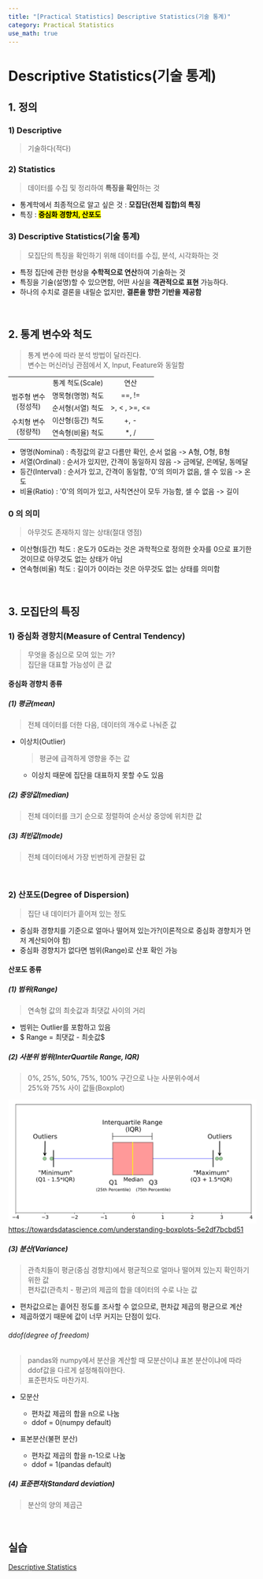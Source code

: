 ```yaml
---
title: "[Practical Statistics] Descriptive Statistics(기술 통계)"
category: Practical Statistics
use_math: true
---
```


# Descriptive Statistics(기술 통계)

## 1. 정의

### 1) Descriptive
> 기술하다(적다)

### 2) Statistics
> 데이터를 수집 및 정리하여 **특징을 확인**하는 것

- 통계학에서 최종적으로 알고 싶은 것 : **모집단(전체 집합)의 특징**
- 특징 : **<mark style='background-color: yellow'>중심화 경향치, 산포도</mark>**

### 3) Descriptive Statistics(기술 통계)
> 모집단의 특징을 확인하기 위해 데이터를 수집, 분석, 시각화하는 것

- 특정 집단에 관한 현상을 **수학적으로 연산**하여 기술하는 것
- 특징을 기술(설명)할 수 있으면함, 어떤 사실을 **객관적으로 표현** 가능하다.
- 하나의 수치로 결론을 내릴순 없지만, **결론을 향한 기반을 제공함**

<br>

## 2. 통계 변수와 척도
> 통계 변수에 따라 분석 방법이 달라진다. <br>
> 변수는 머신러닝 관점에서 X, Input, Feature와 동일함

<table>
    <tr>
        <td></td>
        <td align="center">통계 척도(Scale)</td>
        <td align="center">연산</td>
    </tr>
    <tr>
        <td align="center" rowspan="2">범주형 변수<br>(정성적)</td>
        <td>명목형(명명) 척도</td>
        <td align="center">==, !=</td>
    </tr>
    <tr>
        <td>순서형(서열) 척도</td>
        <td align="center"> &gt;, &lt; , &gt;&#61;, &lt;&#61;</td>
    </tr>
    <tr>
        <td align="center" rowspan="2">수치형 변수<br>(정량적)</td>
        <td>이산형(등간) 척도</td>
        <td align="center">+, -</td>
    </tr>
    <tr>
        <td>연속형(비율) 척도</td>
        <td align="center">*, /</td>
    </tr>
</table>

- 명명(Nominal) : 측정값의 같고 다름만 확인, 순서 없음 -> A형, O형, B형
- 서열(Ordinal) : 순서가 있지만, 간격이 동일하지 않음 -> 금메달, 은메달, 동메달
- 등간(Interval) : 순서가 있고, 간격이 동일함, '0'의 의미가 없음, 셀 수 있음 -> 온도
- 비율(Ratio) : '0'의 의미가 있고, 사칙연산이 모두 가능함, 셀 수 없음 -> 길이

### 0 의 의미
> 아무것도 존재하지 않는 상태(절대 영점)

- 이산형(등간) 척도 : 온도가 0도라는 것은 과학적으로 정의한 숫자를 0으로 표기한 것이므로 아무것도 없는 상태가 아님
- 연속형(비율) 척도 : 길이가 0이라는 것은 아무것도 없는 상태를 의미함

<br>
  
## 3. 모집단의 특징

### 1) 중심화 경향치(Measure of Central Tendency)
> 무엇을 중심으로 모여 있는 가? <br>
> 집단을 대표할 가능성이 큰 값

#### 중심화 경향치 종류

##### (1) 평균(mean)
> 전체 데이터를 더한 다음, 데이터의 개수로 나눠준 값

- 이상치(Outlier)
    > 평균에 급격하게 영향을 주는 값

    - 이상치 때문에 집단을 대표하지 못할 수도 있음


##### (2) 중앙값(median)
> 전체 데이터를 크기 순으로 정렬하여 순서상 중앙에 위치한 값

##### (3) 최빈값(mode)
> 전체 데이터에서 가장 빈번하게 관찰된 값

<br>

### 2) 산포도(Degree of Dispersion)
> 집단 내 데이터가 흩어져 있는 정도

- 중심화 경향치를 기준으로 얼마나 떨어져 있는가?(이론적으로 중심화 경향치가 먼저 계산되어야 함)
- 중심화 경향치가 없다면 범위(Range)로 산포 확인 가능

#### 산포도 종류

##### (1) 범위(Range)
> 연속형 값의 최솟값과 최댓값 사이의 거리

- 범위는 Outlier를 포함하고 있음
- $ Range = 최댓값 - 최솟값$

##### (2) 사분위 범위(InterQuartile Range, IQR)
> 0%, 25%, 50%, 75%, 100% 구간으로 나눈 사분위수에서<br> 25%와 75% 사이 값들(Boxplot)

![](/assets/images/posts/statistics/boxplot.png)
https://towardsdatascience.com/understanding-boxplots-5e2df7bcbd51

##### (3) 분산(Variance)
> 관측치들이 평균(중심 경향치)에서 평균적으로 얼마나 떨어져 있는지 확인하기 위한 값<br>
> 편차값(관측치 - 평균)의 제곱의 합을 데이터의 수로 나눈 값

- 편차값으로는 흩어진 정도를 조사할 수 없으므로, 편차값 제곱의 평균으로 계산
- 제곱하였기 때문에 값이 너무 커지는 단점이 있다.

###### ddof(degree of freedom)
> pandas와 numpy에서 분산을 계산할 때 모분산이냐 표본 분산이냐에 따라 ddof값을 다르게 설정해줘야한다.<br>
> 표준편차도 마찬가지.

- 모분산
  - 편차값 제곱의 합을 n으로 나눔
  - ddof = 0(numpy default)

- 표본분산(불편 분산)
  - 편차값 제곱의 합을 n-1으로 나눔
  - ddof = 1(pandas default)

##### (4) 표준편차(Standard deviation)
> 분산의 양의 제곱근

<br>

## 실습
<a href="https://colab.research.google.com/drive/1LjQmR_ojtdJTXgjjWFgFDQiAlwuP2Y3w?usp=sharing">Descriptive Statistics</a>